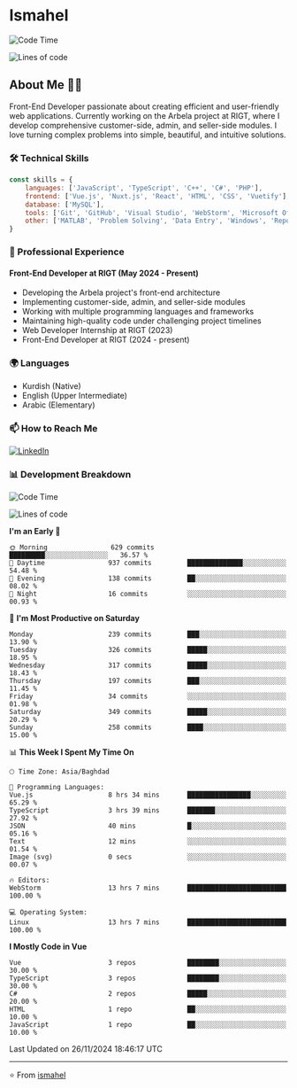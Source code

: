 # Ismahel
![Code Time](http://img.shields.io/badge/Code%20Time-459%20hrs%2016%20mins-blue)

![Lines of code](https://img.shields.io/badge/From%20Hello%20World%20I%27ve%20Written-4.4%20million%20lines%20of%20code-blue)

## About Me 👨‍💻
Front-End Developer passionate about creating efficient and user-friendly web applications. Currently working on the Arbela project at RIGT, where I develop comprehensive customer-side, admin, and seller-side modules. I love turning complex problems into simple, beautiful, and intuitive solutions.

### 🛠️ Technical Skills
```javascript
const skills = {
    languages: ['JavaScript', 'TypeScript', 'C++', 'C#', 'PHP'],
    frontend: ['Vue.js', 'Nuxt.js', 'React', 'HTML', 'CSS', 'Vuetify'],
    database: ['MySQL'],
    tools: ['Git', 'GitHub', 'Visual Studio', 'WebStorm', 'Microsoft Office'],
    other: ['MATLAB', 'Problem Solving', 'Data Entry', 'Windows', 'Reporting']
}
```

### 💼 Professional Experience
#### Front-End Developer at RIGT (May 2024 - Present)
- Developing the Arbela project's front-end architecture
- Implementing customer-side, admin, and seller-side modules
- Working with multiple programming languages and frameworks
- Maintaining high-quality code under challenging project timelines
- Web Developer Internship at RIGT (2023)
- Front-End Developer at RIGT (2024 - present)

### 🌍 Languages
- Kurdish (Native)
- English (Upper Intermediate)
- Arabic (Elementary)

### 📫 How to Reach Me
[![LinkedIn](https://img.shields.io/badge/LinkedIn-0077B5?style=for-the-badge&logo=linkedin&logoColor=white)](https://linkedin.com/in/ismahel-zero-1053b4228)

### 📊 Development Breakdown
<!--START_SECTION:waka-->
![Code Time](http://img.shields.io/badge/Code%20Time-459%20hrs%2016%20mins-blue)

![Lines of code](https://img.shields.io/badge/From%20Hello%20World%20I%27ve%20Written-4.4%20million%20lines%20of%20code-blue)

**I'm an Early 🐤** 

```text
🌞 Morning                629 commits         █████████░░░░░░░░░░░░░░░░   36.57 % 
🌆 Daytime                937 commits         ██████████████░░░░░░░░░░░   54.48 % 
🌃 Evening                138 commits         ██░░░░░░░░░░░░░░░░░░░░░░░   08.02 % 
🌙 Night                  16 commits          ░░░░░░░░░░░░░░░░░░░░░░░░░   00.93 % 
```
📅 **I'm Most Productive on Saturday** 

```text
Monday                   239 commits         ███░░░░░░░░░░░░░░░░░░░░░░   13.90 % 
Tuesday                  326 commits         █████░░░░░░░░░░░░░░░░░░░░   18.95 % 
Wednesday                317 commits         █████░░░░░░░░░░░░░░░░░░░░   18.43 % 
Thursday                 197 commits         ███░░░░░░░░░░░░░░░░░░░░░░   11.45 % 
Friday                   34 commits          ░░░░░░░░░░░░░░░░░░░░░░░░░   01.98 % 
Saturday                 349 commits         █████░░░░░░░░░░░░░░░░░░░░   20.29 % 
Sunday                   258 commits         ████░░░░░░░░░░░░░░░░░░░░░   15.00 % 
```


📊 **This Week I Spent My Time On** 

```text
🕑︎ Time Zone: Asia/Baghdad

💬 Programming Languages: 
Vue.js                   8 hrs 34 mins       ████████████████░░░░░░░░░   65.29 % 
TypeScript               3 hrs 39 mins       ███████░░░░░░░░░░░░░░░░░░   27.92 % 
JSON                     40 mins             █░░░░░░░░░░░░░░░░░░░░░░░░   05.16 % 
Text                     12 mins             ░░░░░░░░░░░░░░░░░░░░░░░░░   01.54 % 
Image (svg)              0 secs              ░░░░░░░░░░░░░░░░░░░░░░░░░   00.07 % 

🔥 Editors: 
WebStorm                 13 hrs 7 mins       █████████████████████████   100.00 % 

💻 Operating System: 
Linux                    13 hrs 7 mins       █████████████████████████   100.00 % 
```

**I Mostly Code in Vue** 

```text
Vue                      3 repos             ████████░░░░░░░░░░░░░░░░░   30.00 % 
TypeScript               3 repos             ████████░░░░░░░░░░░░░░░░░   30.00 % 
C#                       2 repos             █████░░░░░░░░░░░░░░░░░░░░   20.00 % 
HTML                     1 repo              ██░░░░░░░░░░░░░░░░░░░░░░░   10.00 % 
JavaScript               1 repo              ██░░░░░░░░░░░░░░░░░░░░░░░   10.00 % 
```




 Last Updated on 26/11/2024 18:46:17 UTC
<!--END_SECTION:waka-->

---
⭐️ From [ismahel](https://github.com/ismahelZero)
